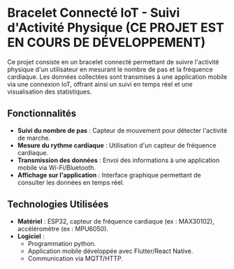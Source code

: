 # Bracelet Connecté IoT - Suivi d'Activité Physique (CE PROJET EST EN COURS DE DÉVELOPPEMENT)
Ce projet consiste en un bracelet connecté permettant de suivre l'activité physique d'un utilisateur en mesurant le nombre de pas et la fréquence cardiaque. Les données collectées sont transmises à une application mobile via une connexion IoT, offrant ainsi un suivi en temps réel et une visualisation des statistiques.

## Fonctionnalités
- **Suivi du nombre de pas** : Capteur de mouvement pour détecter l'activité de marche.
- **Mesure du rythme cardiaque** : Utilisation d'un capteur de fréquence cardiaque.
- **Transmission des données** : Envoi des informations à une application mobile via Wi-Fi/Bluetooth.
- **Affichage sur l'application** : Interface graphique permettant de consulter les données en temps réel.

## Technologies Utilisées
- **Matériel** : ESP32, capteur de fréquence cardiaque (ex : MAX30102), accéléromètre (ex : MPU6050).
- **Logiciel** :
  - Programmation python.
  - Application mobile développée avec Flutter/React Native.
  - Communication via MQTT/HTTP.



